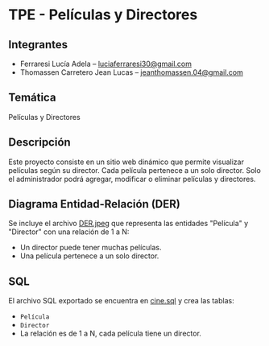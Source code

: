 # TPE - Películas y Directores

## Integrantes
- Ferraresi Lucía Adela – luciaferraresi30@gmail.com
- Thomassen Carretero Jean Lucas – jeanthomassen.04@gmail.com

## Temática
Películas y Directores

## Descripción
Este proyecto consiste en un sitio web dinámico que permite visualizar películas según su director. 
Cada película pertenece a un solo director. Solo el administrador podrá agregar, modificar o eliminar películas y directores.

## Diagrama Entidad-Relación (DER)
Se incluye el archivo [DER.jpeg](DER.jpeg) que representa las entidades "Película" y "Director" con una relación de 1 a N:
- Un director puede tener muchas películas.
- Una película pertenece a un solo director.

## SQL
El archivo SQL exportado se encuentra en [cine.sql](cine.sql) y crea las tablas:

- `Película`  
- `Director`
- La relación es de 1 a N, cada película tiene un director.
